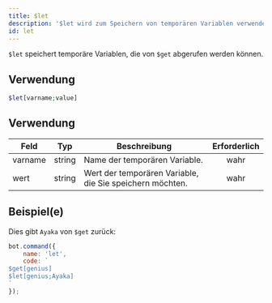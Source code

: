 ```yaml
---
title: $let
description: '$let wird zum Speichern von temporären Variablen verwendet.'
id: let
---
```


`$let` speichert temporäre Variablen, die von `$get` abgerufen werden können.

## Verwendung

```php
$let[varname;value]
```

## Verwendung

| Feld    | Typ    | Beschreibung                                             | Erforderlich |
| ------- | ------ | -------------------------------------------------------- |:------------:|
| varname | string | Name der temporären Variable.                            |     wahr     |
| wert    | string | Wert der temporären Variable, die Sie speichern möchten. |     wahr     |

## Beispiel(e)

Dies gibt `Ayaka` von `$get` zurück:

```javascript
bot.command({
    name: 'let',
    code: `
$get[genius]
$let[genius;Ayaka]
`
});
```
